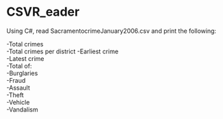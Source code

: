 # CSVR_eader

Using C#, read SacramentocrimeJanuary2006.csv and print the following:  
  
-Total crimes  
-Total crimes per district
-Earliest crime  
-Latest crime  
-Total of:  
  -Burglaries  
  -Fraud  
  -Assault  
  -Theft  
  -Vehicle  
  -Vandalism 
